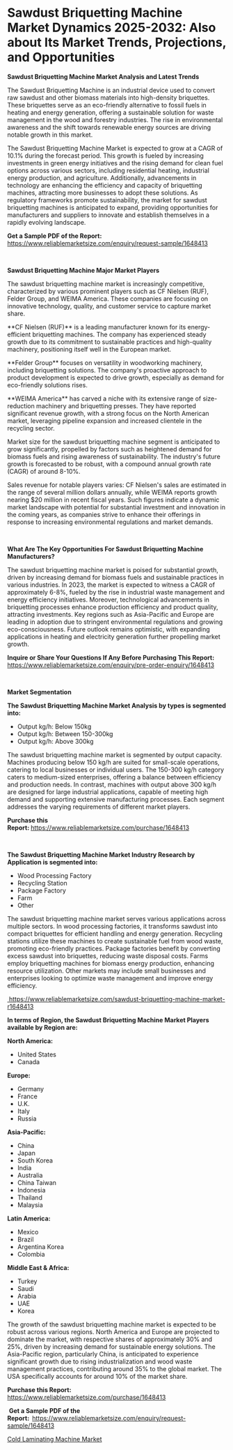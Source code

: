 <p><h1>Sawdust Briquetting Machine Market Dynamics 2025-2032: Also about Its Market Trends, Projections, and Opportunities</h1></p><p><strong>Sawdust Briquetting Machine Market Analysis and Latest Trends</strong></p>
<p><p>The Sawdust Briquetting Machine is an industrial device used to convert raw sawdust and other biomass materials into high-density briquettes. These briquettes serve as an eco-friendly alternative to fossil fuels in heating and energy generation, offering a sustainable solution for waste management in the wood and forestry industries. The rise in environmental awareness and the shift towards renewable energy sources are driving notable growth in this market.</p><p>The Sawdust Briquetting Machine Market is expected to grow at a CAGR of 10.1% during the forecast period. This growth is fueled by increasing investments in green energy initiatives and the rising demand for clean fuel options across various sectors, including residential heating, industrial energy production, and agriculture. Additionally, advancements in technology are enhancing the efficiency and capacity of briquetting machines, attracting more businesses to adopt these solutions. As regulatory frameworks promote sustainability, the market for sawdust briquetting machines is anticipated to expand, providing opportunities for manufacturers and suppliers to innovate and establish themselves in a rapidly evolving landscape.</p></p>
<p><strong>Get a Sample PDF of the Report:&nbsp;</strong> <a href="https://www.reliablemarketsize.com/enquiry/request-sample/1648413?utm_campaign=2290&utm_medium=2&utm_source=Github&utm_content=ia&utm_term=18022025&utm_id=sawdust-briquetting-machine">https://www.reliablemarketsize.com/enquiry/request-sample/1648413</a></p>
<p>&nbsp;</p>
<p><strong>Sawdust Briquetting Machine Major Market Players</strong></p>
<p><p>The sawdust briquetting machine market is increasingly competitive, characterized by various prominent players such as CF Nielsen (RUF), Felder Group, and WEIMA America. These companies are focusing on innovative technology, quality, and customer service to capture market share.</p><p>**CF Nielsen (RUF)** is a leading manufacturer known for its energy-efficient briquetting machines. The company has experienced steady growth due to its commitment to sustainable practices and high-quality machinery, positioning itself well in the European market.</p><p>**Felder Group** focuses on versatility in woodworking machinery, including briquetting solutions. The company's proactive approach to product development is expected to drive growth, especially as demand for eco-friendly solutions rises.</p><p>**WEIMA America** has carved a niche with its extensive range of size-reduction machinery and briquetting presses. They have reported significant revenue growth, with a strong focus on the North American market, leveraging pipeline expansion and increased clientele in the recycling sector.</p><p>Market size for the sawdust briquetting machine segment is anticipated to grow significantly, propelled by factors such as heightened demand for biomass fuels and rising awareness of sustainability. The industry's future growth is forecasted to be robust, with a compound annual growth rate (CAGR) of around 8-10%. </p><p>Sales revenue for notable players varies: CF Nielsen's sales are estimated in the range of several million dollars annually, while WEIMA reports growth nearing $20 million in recent fiscal years. Such figures indicate a dynamic market landscape with potential for substantial investment and innovation in the coming years, as companies strive to enhance their offerings in response to increasing environmental regulations and market demands.</p></p>
<p>&nbsp;</p>
<p><strong>What Are The Key Opportunities For Sawdust Briquetting Machine Manufacturers?</strong></p>
<p><p>The sawdust briquetting machine market is poised for substantial growth, driven by increasing demand for biomass fuels and sustainable practices in various industries. In 2023, the market is expected to witness a CAGR of approximately 6-8%, fueled by the rise in industrial waste management and energy efficiency initiatives. Moreover, technological advancements in briquetting processes enhance production efficiency and product quality, attracting investments. Key regions such as Asia-Pacific and Europe are leading in adoption due to stringent environmental regulations and growing eco-consciousness. Future outlook remains optimistic, with expanding applications in heating and electricity generation further propelling market growth.</p></p>
<p><strong>Inquire or Share Your Questions If Any Before Purchasing This Report:</strong> <a href="https://www.reliablemarketsize.com/enquiry/pre-order-enquiry/1648413?utm_campaign=2290&utm_medium=2&utm_source=Github&utm_content=ia&utm_term=18022025&utm_id=sawdust-briquetting-machine">https://www.reliablemarketsize.com/enquiry/pre-order-enquiry/1648413</a></p>
<p>&nbsp;</p>
<p><strong>Market Segmentation</strong></p>
<p><strong>The Sawdust Briquetting Machine Market Analysis by types is segmented into:</strong></p>
<p><ul><li>Output kg/h: Below 150kg</li><li>Output kg/h: Between 150-300kg</li><li>Output kg/h: Above 300kg</li></ul></p>
<p><p>The sawdust briquetting machine market is segmented by output capacity. Machines producing below 150 kg/h are suited for small-scale operations, catering to local businesses or individual users. The 150-300 kg/h category caters to medium-sized enterprises, offering a balance between efficiency and production needs. In contrast, machines with output above 300 kg/h are designed for large industrial applications, capable of meeting high demand and supporting extensive manufacturing processes. Each segment addresses the varying requirements of different market players.</p></p>
<p><strong>Purchase this Report:&nbsp;</strong><a href="https://www.reliablemarketsize.com/purchase/1648413?utm_campaign=2290&utm_medium=2&utm_source=Github&utm_content=ia&utm_term=18022025&utm_id=sawdust-briquetting-machine">https://www.reliablemarketsize.com/purchase/1648413</a></p>
<p>&nbsp;</p>
<p><strong>The Sawdust Briquetting Machine Market Industry Research by Application is segmented into:</strong></p>
<p><ul><li>Wood Processing Factory</li><li>Recycling Station</li><li>Package Factory</li><li>Farm</li><li>Other</li></ul></p>
<p><p>The sawdust briquetting machine market serves various applications across multiple sectors. In wood processing factories, it transforms sawdust into compact briquettes for efficient handling and energy generation. Recycling stations utilize these machines to create sustainable fuel from wood waste, promoting eco-friendly practices. Package factories benefit by converting excess sawdust into briquettes, reducing waste disposal costs. Farms employ briquetting machines for biomass energy production, enhancing resource utilization. Other markets may include small businesses and enterprises looking to optimize waste management and improve energy efficiency.</p></p>
<p><a href="https://www.reliablemarketsize.com/sawdust-briquetting-machine-market-r1648413?utm_campaign=2290&utm_medium=2&utm_source=Github&utm_content=ia&utm_term=18022025&utm_id=sawdust-briquetting-machine">&nbsp;https://www.reliablemarketsize.com/sawdust-briquetting-machine-market-r1648413</a></p>
<p><strong>In terms of Region, the Sawdust Briquetting Machine Market Players available by Region are:</strong></p>
<p>
    <p> <strong> North America: </strong>
        <ul>
            <li>United States</li>
            <li>Canada</li>
        </ul>
        </p> 
    <p> <strong> Europe: </strong>
        <ul>
            <li>Germany</li>
            <li>France</li>
            <li>U.K.</li>
            <li>Italy</li>
            <li>Russia</li>
        </ul>
        </p> 
    <p> <strong> Asia-Pacific: </strong>
        <ul>
            <li>China</li>
            <li>Japan</li>
            <li>South Korea</li>
            <li>India</li>
            <li>Australia</li>
            <li>China Taiwan</li>
            <li>Indonesia</li>
            <li>Thailand</li>
            <li>Malaysia</li>
        </ul>
        </p> 
    <p> <strong> Latin America: </strong>
        <ul>
            <li>Mexico</li>
            <li>Brazil</li>
            <li>Argentina Korea</li>
            <li>Colombia</li>
        </ul>
        </p> 
    <p> <strong> Middle East & Africa: </strong>
        <ul>
            <li>Turkey</li>
            <li>Saudi</li>
            <li>Arabia</li>
            <li>UAE</li>
            <li>Korea</li>
        </ul>
    </p>
    </p>
<p><p>The growth of the sawdust briquetting machine market is expected to be robust across various regions. North America and Europe are projected to dominate the market, with respective shares of approximately 30% and 25%, driven by increasing demand for sustainable energy solutions. The Asia-Pacific region, particularly China, is anticipated to experience significant growth due to rising industrialization and wood waste management practices, contributing around 35% to the global market. The USA specifically accounts for around 10% of the market share.</p></p>
<p><strong>Purchase this Report: </strong><a href="https://www.reliablemarketsize.com/purchase/1648413?utm_campaign=2290&utm_medium=2&utm_source=Github&utm_content=ia&utm_term=18022025&utm_id=sawdust-briquetting-machine">https://www.reliablemarketsize.com/purchase/1648413</a></p>
<p>&nbsp;<strong>Get a Sample PDF of the Report:&nbsp;&nbsp;</strong><a href="https://www.reliablemarketsize.com/enquiry/request-sample/1648413?utm_campaign=2290&utm_medium=2&utm_source=Github&utm_content=ia&utm_term=18022025&utm_id=sawdust-briquetting-machine">https://www.reliablemarketsize.com/enquiry/request-sample/1648413</a></p>
<p><strong></strong></p>
<p><p><a href="https://github.com/steidmindy199393/Market-Research-Report-List-1/blob/main/cold-laminating-machine-market.md?utm_campaign=2290&utm_medium=2&utm_source=Github&utm_content=ia&utm_term=18022025&utm_id=sawdust-briquetting-machine">Cold Laminating Machine Market</a></p></p>